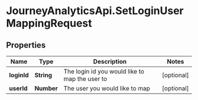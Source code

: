 # JourneyAnalyticsApi.SetLoginUserMappingRequest

## Properties

Name | Type | Description | Notes
------------ | ------------- | ------------- | -------------
**loginId** | **String** | The login id you would like to map the user to | [optional] 
**userId** | **Number** | The user you would like to map | [optional] 


